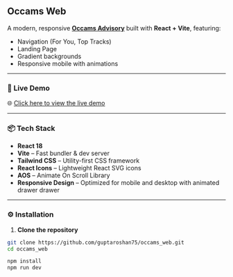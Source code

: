 ## Occams Web

A modern, responsive **[ Occams Advisory](https://www.occamsadvisory.com/)** built with **React + Vite**, featuring:

- Navigation (For You, Top Tracks)
- Landing Page
- Gradient backgrounds
- Responsive mobile with animations

---

### 🚀 Live Demo

🌐 [Click here to view the live demo](https://occams-web.vercel.app/)

---

### 📦 Tech Stack

- **React 18**
- **Vite** – Fast bundler & dev server
- **Tailwind CSS** – Utility-first CSS framework
- **React Icons** – Lightweight React SVG icons
- **AOS** – Animate On Scroll Library
- **Responsive Design** – Optimized for mobile and desktop with animated drawer drawer

---

### ⚙️ Installation

1. **Clone the repository**

```bash
git clone https://github.com/guptaroshan75/occams_web.git
cd occams_web

npm install
npm run dev